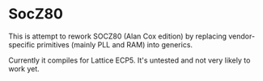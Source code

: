 # SocZ80

This is attempt to rework SOCZ80 (Alan Cox edition)
by replacing vendor-specific primitives (mainly PLL and RAM)
into generics.

Currently it compiles for Lattice ECP5.
It's untested and not very likely to work yet.


